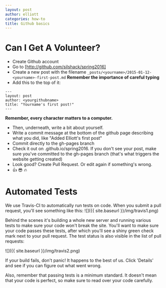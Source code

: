 ```yaml
---
layout: post
author: elliott
categories: how-to
title: Github basics
---
```


# Can I Get A Volunteer?

* Create Github account
* Go to [http://github.com/silshack/spring2016]
* Create a new post with the filename `_posts/<yourname>/2015-01-12-<yourname>-first-post.md` **Remember the importance of careful typing**
* Add this to the top of it:

```
--- 
layout: post
author: <yourgithubname>
title: "Yourname's first post!"
---
```

**Remember, every character matters to a computer.**

* Then, underneath, write a bit about yourself.
* Write a commit message at the bottom of the github page describing what you did, like "Added Elliott's first post"
* Commit directly to the gh-pages branch
* Check it out on <yourname>.github.io/spring2016.  If you don't see your post, make sure you've committed to the gh-pages branch (that's what triggers the website getting created)
* Look good? Create Pull Request.  Or edit again if something's wrong.
* :+1: :sunglasses: :fire:


# Automated Tests

We use Travis-CI to automatically run tests on code.  When you submit a pull request, you'll see something like this:
![]({{ site.baseurl }}/img/travis1.png)

Behind the scenes it's building a whole new server and running various tests to make sure your code won't break the site.  You'll want to make sure your code passes these tests, after which you'll see a shiny green check mark next to your pull request.  The test status is also visible in the list of pull requests:

![]({{ site.baseurl }}/img/travis2.png)

If your build fails, don't panic!  It happens to the best of us.  Click 'Details' and see if you can figure out what went wrong.

Also, remember that passing tests is a minimum standard.  It doesn't mean that your code is perfect, so make sure to read over your code carefully.